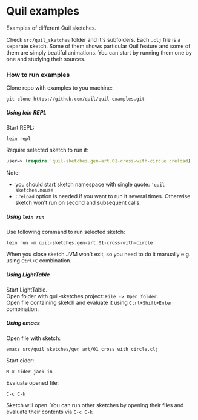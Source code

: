 Quil examples
=============

Examples of different Quil sketches.

Check `src/quil_sketches` folder and it's subfolders. Each `.clj` file is a separate sketch. Some of them shows particular Quil feature and some of them are simply beatiful animations. You can start by running them one by one and studying their sources.

### How to run examples

Clone repo with examples to you machine:

```shell
git clone https://github.com/quil/quil-examples.git
```

##### Using lein REPL

Start REPL:
```shell
lein repl
```
Require selected sketch to run it:
```clojure
user=> (require 'quil-sketches.gen-art.01-cross-with-circle :reload)
```
Note: 
* you should start sketch namespace with single quote: `'quil-sketches.mouse` 
* `:reload` option is needed if you want to run it several times. Otherwise sketch won't run on second and subsequent calls.


##### Using `lein run`

Use following command to run selected sketch:
```shell
lein run -m quil-sketches.gen-art.01-cross-with-circle
```
When you close sketch JVM won't exit, so you need to do it manually e.g. using `Ctrl+C` combination. 

##### Using LightTable

Start LightTable.  
Open folder with quil-sketches project: `File -> Open folder`.  
Open file containing sketch and evaluate it using `Ctrl+Shift+Enter` combination.

##### Using emacs

Open file with sketch:
```shell
emacs src/quil_sketches/gen_art/01_cross_with_circle.clj
```
Start cider:
```
M-x cider-jack-in
```
Evaluate opened file:
```
C-c C-k
```
Sketch will open. 
You can run other sketches by opening their files and evaluate their contents via `C-c C-k`

